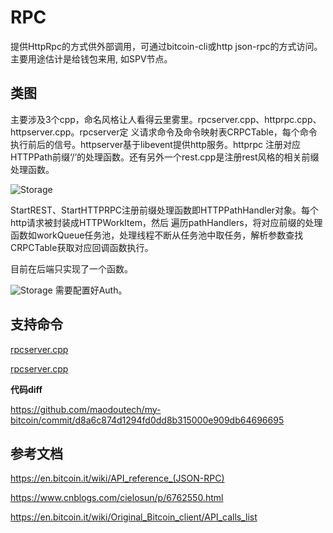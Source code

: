 # RPC

提供HttpRpc的方式供外部调用，可通过bitcoin-cli或http json-rpc的方式访问。主要用途估计是给钱包来用,
如SPV节点。

## 类图

主要涉及3个cpp，命名风格让人看得云里雾里。rpcserver.cpp、httprpc.cpp、httpserver.cpp。rpcserver定
义请求命令及命令映射表CRPCTable，每个命令执行前后的信号。httpserver基于libevent提供http服务。httprpc
注册对应HTTPPath前缀‘/’的处理函数。还有另外一个rest.cpp是注册rest风格的相关前缀处理函数。

![Storage](https://github.com/maodoutech/my-bitcoin/blob/master/res/httprpc.webp)

StartREST、StartHTTPRPC注册前缀处理函数即HTTPPathHandler对象。每个http请求被封装成HTTPWorkItem，然后
遍历pathHandlers，将对应前缀的处理函数如workQueue任务池，处理线程不断从任务池中取任务，解析参数查找
CRPCTable获取对应回调函数执行。

目前在后端只实现了一个函数。

![Storage](https://github.com/maodoutech/my-bitcoin/blob/master/res/httprpc-exam.webp)
需要配置好Auth。

## 支持命令

[rpcserver.cpp](https://github.com/bitcoin/bitcoin/blob/0.12/src/rpcserver.cpp)

[rpcserver.cpp](https://github.com/bitcoin/bitcoin/blob/0.12/src/rest.cpp)

**代码diff**

https://github.com/maodoutech/my-bitcoin/commit/d8a6c874d1294fd0dd8b315000e909db64696695

## 参考文档

https://en.bitcoin.it/wiki/API_reference_(JSON-RPC)

https://www.cnblogs.com/cielosun/p/6762550.html

https://en.bitcoin.it/wiki/Original_Bitcoin_client/API_calls_list
